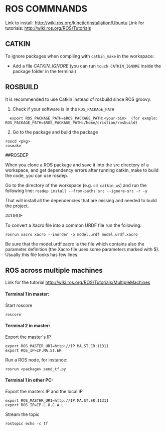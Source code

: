 ROS COMMNANDS
==========
Link to install: http://wiki.ros.org/kinetic/Installation/Ubuntu
Link for tutorials: http://wiki.ros.org/ROS/Tutorials


CATKIN
-------------

To ignore packages when compiling with ```catkin_make``` in the workspace:
* Add a file *CATKIN_IGNORE* (you can run ```touch CATKIN_IGNORE``` inside the package folder in the terminal)

ROSBUILD
-------------
It is recommended to use Catkin instead of rosbuild since ROS groovy.

1) Check if your software is in the ```ROS_PACKAGE_PATH```

```
  export ROS_PACKAGE_PATH=$ROS_PACKAGE_PATH:<your-bin>  (for exmple: ROS_PACKAGE_PATH=$ROS_PACKAGE_PATH:/home/cristian/rosbuild)
```

2) Go to the package and build the package
```
roscd <pkg>
rosmake
```

##ROSDEP

When you clone a ROS package and save it into the src directory of a workspace, and get dependency errors after running catkin_make to build the code, you can use rosdep.

Go to the directory of the workspace (e.g. ``cd catkin_ws``) and run the following line:
``rosdep install --from-paths src --ignore-src -r -y``

That will install all the dependencies that are missing and needed to build the project.

##URDF

To convert a Xacro file into a common URDF file run the following:

``rosrun xacro xacro --inorder -o model.urdf model.urdf.xacro``

Be sure that the model.urdf.xacro is the file which contains also the parameter definition (the Xacro file uses some parameters marked with $). Usually this file looks has few lines.

ROS across multiple machines
-------------
Link for the tutorial http://wiki.ros.org/ROS/Tutorials/MultipleMachines

#### Terminal 1 in master:
Start roscore
```
roscore
```
#### Terminal 2 in master:
Export the master's IP
```
export ROS_MASTER_URI=http://IP.MA.ST.ER:11311
export ROS_IP=IP.MA.ST.ER
```
Run a ROS node, for instance:
```
rosrun <package> send_tf.py
```

#### Terminal 1 in other PC:
Export the masters IP and the local IP
```
export ROS_MASTER_URI=http://IP.MA.ST.ER:11311
export ROS_IP=IP.L.O.C.A.L
```
Stream the topic
```
rostopic echo -c tf
```
